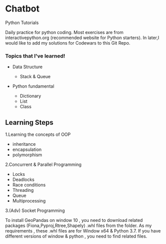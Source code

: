 # Chatbot
Python Tutorials

Daily practice for python coding. Most exercises are from interactivepython.org (recommended website for Python starters).
In later,I would like to add my solutions for Codewars to this Git Repo. 

### Topics that I've learned!
* Data Structure
  * Stack & Queue
  
* Python fundamental
  * Dictionary
  * List
  * Class
  
## Learning Steps
1.Learning the concepts of OOP
 * inheritance
 * encapsulation
 * polymorphism
 
2.Concurrent & Parallel Programming
 * Locks
 * Deadlocks
 * Race conditions
 * Threading
 * Queue
 * Multiprocessing
 
3.(Adv) Socket Programming

To install GeoPandas on window 10 , you need to download related packages (Fiona,Pyproj,Rtree,Shapely) .whl files from the folder. As my requirements , these .whl files are for Window x64 & Python 3.7. If you have different versions of window & python , you need to find related files.
